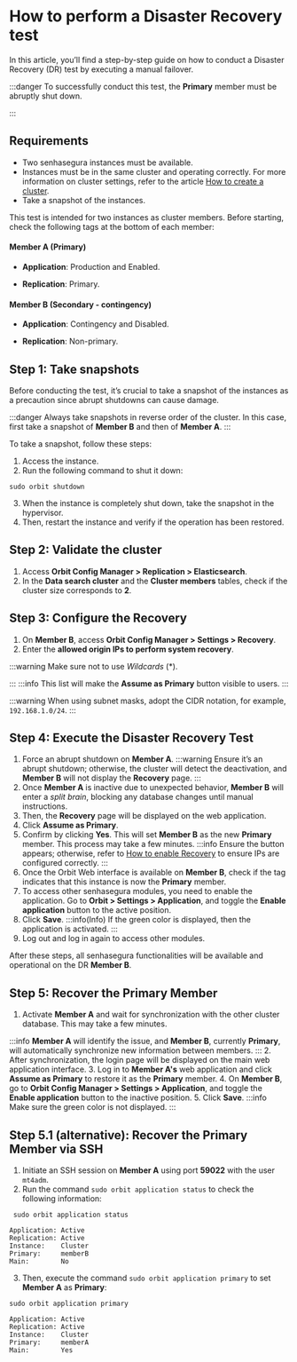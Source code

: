 # How to perform a Disaster Recovery test

In this article, you’ll find a step-by-step guide on how to conduct a Disaster Recovery (DR) test by executing a manual failover.

 :::danger
To successfully conduct this test, the **Primary** member must be abruptly shut down.

:::

## Requirements

* Two senhasegura instances must be available.
* Instances must be in the same cluster and operating correctly. For more information on cluster settings, refer to the article [How to create a cluster](/v3-32/docs/installation-data-replication-how-to-create-a-cluster).
* Take a snapshot of the instances.

This test is intended for two instances as cluster members. Before starting, check the following tags at the bottom of each member:

#### Member A (Primary)

* **Application**: Production and Enabled.

* **Replication**: Primary.

#### Member B (Secondary - contingency)

* **Application**: Contingency and Disabled.

* **Replication**: Non-primary.

## Step 1: Take snapshots

Before conducting the test, it’s crucial to take a snapshot of the instances as a precaution since abrupt shutdowns can cause damage.

 :::danger
Always take snapshots in reverse order of the cluster. In this case, first take a snapshot of **Member B** and then of **Member A**.
:::

To take a snapshot, follow these steps:

1. Access the instance.
2. Run the following command to shut it down:
```Shell
sudo orbit shutdown

```
3. When the instance is completely shut down, take the snapshot in the hypervisor.
4. Then, restart the instance and verify if the operation has been restored.

## Step 2: Validate the cluster

1. Access **Orbit Config Manager > Replication > Elasticsearch**.
2. In the **Data search cluster** and the **Cluster members** tables, check if the cluster size corresponds to **2**.

## Step 3: Configure the Recovery

1. On **Member B**, access **Orbit Config Manager > Settings > Recovery**.
2. Enter the **allowed origin IPs to perform system recovery**. 

 :::warning
Make sure not to use *Wildcards* (*).

:::
 :::info
This list will make the **Assume as Primary** button visible to users.
:::

 :::warning
When using subnet masks, adopt the CIDR notation, for example, `192.168.1.0/24`.
:::

## Step 4: Execute the Disaster Recovery Test

1. Force an abrupt shutdown on **Member A**.
 :::warning
Ensure it’s an abrupt shutdown; otherwise, the cluster will detect the deactivation, and **Member B** will not display the **Recovery** page.
:::
2. Once **Member A** is inactive due to unexpected behavior, **Member B** will enter a *split brain*, blocking any database changes until manual instructions. 
3. Then, the **Recovery** page will be displayed on the web application.
4. Click **Assume as Primary**.
5. Confirm by clicking **Yes**. This will set **Member B** as the new **Primary** member. This process may take a few minutes.
 :::info
Ensure the button appears; otherwise, refer to [How to enable Recovery](/v3-32/docs/installation-data-replication-how-to-enable-recovery) to ensure IPs are configured correctly.
:::
6. Once the Orbit Web interface is available on **Member B**, check if the tag indicates that this instance is now the **Primary** member.
7. To access other senhasegura modules, you need to enable the application. Go to **Orbit > Settings > Application**, and toggle the **Enable application** button to the active position.
8. Click **Save**. 
 :::info(Info)
If the green color is displayed, then the application is activated.
:::
9.  Log out and log in again to access other modules.

After these steps, all senhasegura functionalities will be available and operational on the DR **Member B**.

## Step 5: Recover the Primary Member

1. Activate **Member A** and wait for synchronization with the other cluster database. This may take a few minutes.

 :::info
**Member A** will identify the issue, and **Member B**, currently **Primary**, will automatically synchronize new information between members.
:::
2. After synchronization, the login page will be displayed on the main web application interface.
3. Log in to **Member A's** web application and click **Assume as Primary** to restore it as the **Primary** member.
4. On **Member B**, go to **Orbit Config Manager > Settings > Application**, and toggle the **Enable application** button to the inactive position.
5. Click **Save**. 
 :::info
Make sure the green color is not displayed.
:::

## Step 5.1 (alternative): Recover the Primary Member via SSH

1. Initiate an SSH session on **Member A** using port **59022** with the user `mt4adm`. 
2. Run the command `sudo orbit application status` to check the following information:
```Shell
 sudo orbit application status

Application: Active
Replication: Active
Instance:    Cluster
Primary:     memberB
Main:        No

```
3. Then, execute the command `sudo orbit application primary` to set **Member A** as **Primary**:
```Shell
sudo orbit application primary

Application: Active
Replication: Active
Instance:    Cluster
Primary:     memberA
Main:        Yes

```
